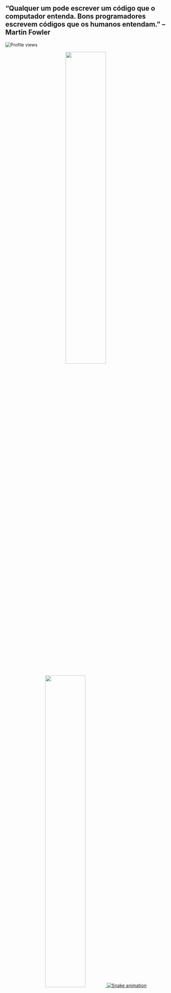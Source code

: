 ## “Qualquer um pode escrever um código que o computador entenda. Bons programadores escrevem códigos que os humanos entendam.” – Martin Fowler
<p align="left">
  <img src="https://komarev.com/ghpvc/?username=ValberRodrigues&color=76B900&style=for-the-badge" alt="Profile views"/>
</p>
<div align="center">
  <a href="https://github.com/ValberRodr">
  <img width="50%" src="https://github-readme-stats.vercel.app/api?username=ValberRodr&show_icons=true&theme=dark&include_all_commits=true&count_private=true"/>
  <img width="50%" src="https://github-readme-stats.vercel.app/api/top-langs/?username=ValberRodr&layout=compact&langs_count=7&theme=dark&count_private=true"/>

<picture>
  <source media="(prefers-color-scheme: dark)" srcset="https://raw.githubusercontent.com/ValberRodrigues/ValberRodrigues/output/snake-dark.svg" />
  <source media="(prefers-color-scheme: light)" srcset="https://raw.githubusercontent.com/ValberRodrigues/ValberRodrigues/output/snake.svg" />
  <img alt="Snake animation" src="https://raw.githubusercontent.com/ValberRodrigues/ValberRodrigues/output/snake.svg">
</picture>

“Há apenas uma maneira de evitar críticas: não fazer, não falar e não ser nada.”
